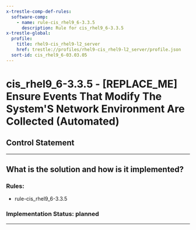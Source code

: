 ```yaml
---
x-trestle-comp-def-rules:
  software-comp:
    - name: rule-cis_rhel9_6-3.3.5
      description: Rule for cis_rhel9_6-3.3.5
x-trestle-global:
  profile:
    title: rhel9-cis_rhel9-l2_server
    href: trestle://profiles/rhel9-cis_rhel9-l2_server/profile.json
  sort-id: cis_rhel9_6-03.03.05
---
```


# cis_rhel9_6-3.3.5 - \[REPLACE_ME\] Ensure Events That Modify The System'S Network Environment Are Collected (Automated)

## Control Statement

______________________________________________________________________

## What is the solution and how is it implemented?

<!-- For implementation status enter one of: implemented, partial, planned, alternative, not-applicable -->

<!-- Note that the list of rules under ### Rules: is read-only and changes will not be captured after assembly to JSON -->

<!-- Add control implementation description here for control: cis_rhel9_6-3.3.5 -->

### Rules:

  - rule-cis_rhel9_6-3.3.5

### Implementation Status: planned

______________________________________________________________________
